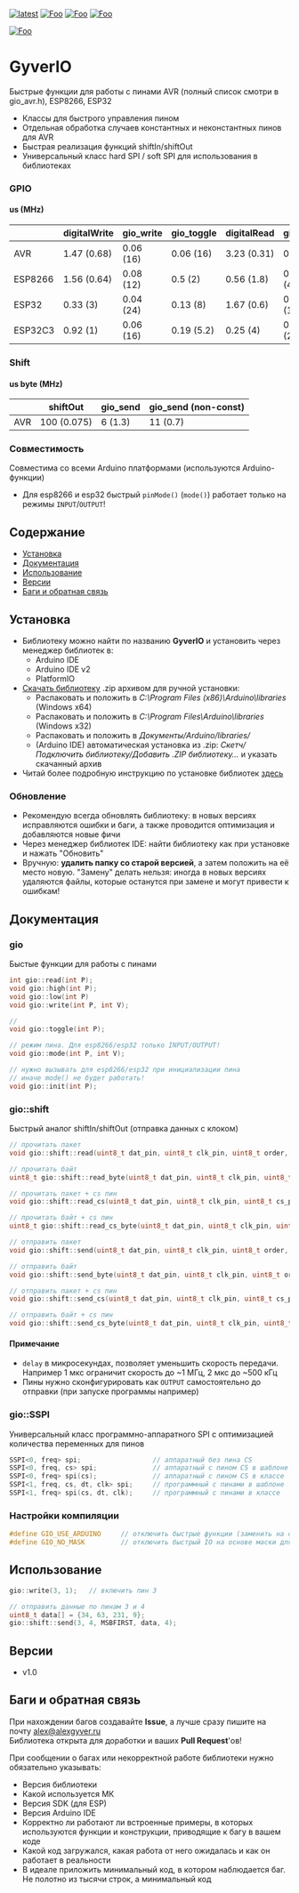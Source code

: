 [![latest](https://img.shields.io/github/v/release/GyverLibs/GyverIO.svg?color=brightgreen)](https://github.com/GyverLibs/GyverIO/releases/latest/download/GyverIO.zip)
[![Foo](https://img.shields.io/badge/Website-AlexGyver.ru-blue.svg?style=flat-square)](https://alexgyver.ru/)
[![Foo](https://img.shields.io/badge/%E2%82%BD$%E2%82%AC%20%D0%9D%D0%B0%20%D0%BF%D0%B8%D0%B2%D0%BE-%D1%81%20%D1%80%D1%8B%D0%B1%D0%BA%D0%BE%D0%B9-orange.svg?style=flat-square)](https://alexgyver.ru/support_alex/)
[![Foo](https://img.shields.io/badge/README-ENGLISH-blueviolet.svg?style=flat-square)](https://github-com.translate.goog/GyverLibs/GyverIO?_x_tr_sl=ru&_x_tr_tl=en)  

[![Foo](https://img.shields.io/badge/ПОДПИСАТЬСЯ-НА%20ОБНОВЛЕНИЯ-brightgreen.svg?style=social&logo=telegram&color=blue)](https://t.me/GyverLibs)

# GyverIO
Быстрые функции для работы с пинами AVR (полный список смотри в gio_avr.h), ESP8266, ESP32
- Классы для быстрого управления пином
- Отдельная обработка случаев константных и неконстантных пинов для AVR
- Быстрая реализация функций shiftIn/shiftOut
- Универсальный класс hard SPI / soft SPI для использования в библиотеках

### GPIO
#### us (MHz)
|         | digitalWrite | gio_write | gio_toggle | digitalRead | gio_read   | pinMode      | gio_mode   |
|---------|--------------|-----------|------------|-------------|------------|--------------|------------|
| AVR     | 1.47 (0.68)  | 0.06 (16) | 0.06 (16)  | 3.23 (0.31) | 0.13 (8)   | 3.33 (0.3)   | 0.13 (8)   |
| ESP8266 | 1.56 (0.64)  | 0.08 (12) | 0.5 (2)    | 0.56 (1.8)  | 0.21 (4.8) | 1.43 (0.7)   | 0.67 (1.5) |
| ESP32   | 0.33 (3)     | 0.04 (24) | 0.13 (8)   | 1.67 (0.6)  | 0.08 (12)  | 16.67 (0.06) | 0.08 (12)  |
| ESP32C3 | 0.92 (1)     | 0.06 (16) | 0.19 (5.2) | 0.25 (4)    | 0.04 (24)  | 20 (0.05)    | 0.04 (24)  |

### Shift
#### us byte (MHz)
|         | shiftOut     | gio_send | gio_send (non-const) |
|---------|--------------|----------|----------------------|
| AVR     | 100 (0.075)  | 6 (1.3)  | 11 (0.7)             |

### Совместимость
Совместима со всеми Arduino платформами (используются Arduino-функции)
- Для esp8266 и esp32 быстрый `pinMode()` (`mode()`) работает только на режимы `INPUT`/`OUTPUT`!

## Содержание
- [Установка](#install)
- [Документация](#docs)
- [Использование](#usage)
- [Версии](#versions)
- [Баги и обратная связь](#feedback)

<a id="install"></a>
## Установка
- Библиотеку можно найти по названию **GyverIO** и установить через менеджер библиотек в:
    - Arduino IDE
    - Arduino IDE v2
    - PlatformIO
- [Скачать библиотеку](https://github.com/GyverLibs/GyverIO/archive/refs/heads/main.zip) .zip архивом для ручной установки:
    - Распаковать и положить в *C:\Program Files (x86)\Arduino\libraries* (Windows x64)
    - Распаковать и положить в *C:\Program Files\Arduino\libraries* (Windows x32)
    - Распаковать и положить в *Документы/Arduino/libraries/*
    - (Arduino IDE) автоматическая установка из .zip: *Скетч/Подключить библиотеку/Добавить .ZIP библиотеку…* и указать скачанный архив
- Читай более подробную инструкцию по установке библиотек [здесь](https://alexgyver.ru/arduino-first/#%D0%A3%D1%81%D1%82%D0%B0%D0%BD%D0%BE%D0%B2%D0%BA%D0%B0_%D0%B1%D0%B8%D0%B1%D0%BB%D0%B8%D0%BE%D1%82%D0%B5%D0%BA)
### Обновление
- Рекомендую всегда обновлять библиотеку: в новых версиях исправляются ошибки и баги, а также проводится оптимизация и добавляются новые фичи
- Через менеджер библиотек IDE: найти библиотеку как при установке и нажать "Обновить"
- Вручную: **удалить папку со старой версией**, а затем положить на её место новую. "Замену" делать нельзя: иногда в новых версиях удаляются файлы, которые останутся при замене и могут привести к ошибкам!


<a id="docs"></a>
## Документация
### gio
Быстые функции для работы с пинами

```cpp
int gio::read(int P);
void gio::high(int P);
void gio::low(int P)
void gio::write(int P, int V);

//
void gio::toggle(int P);

// режим пина. Для esp8266/esp32 только INPUT/OUTPUT!
void gio::mode(int P, int V);

// нужно вызывать для esp8266/esp32 при инициализации пина
// иначе mode() не будет работать!
void gio::init(int P);
```

### gio::shift
Быстрый аналог shiftIn/shiftOut (отправка данных с клоком)

```cpp
// прочитать пакет
void gio::shift::read(uint8_t dat_pin, uint8_t clk_pin, uint8_t order, uint8_t* data, uint16_t len, uint8_t delay = 0);

// прочитать байт
uint8_t gio::shift::read_byte(uint8_t dat_pin, uint8_t clk_pin, uint8_t order, uint8_t delay = 0);

// прочитать пакет + cs пин
void gio::shift::read_cs(uint8_t dat_pin, uint8_t clk_pin, uint8_t cs_pin, uint8_t order, uint8_t* data, uint16_t len, uint8_t delay = 0);

// прочитать байт + cs пин
uint8_t gio::shift::read_cs_byte(uint8_t dat_pin, uint8_t clk_pin, uint8_t cs_pin, uint8_t order, uint8_t delay = 0);

// отправить пакет
void gio::shift::send(uint8_t dat_pin, uint8_t clk_pin, uint8_t order, uint8_t* data, uint16_t len, uint8_t delay = 0);

// отправить байт
void gio::shift::send_byte(uint8_t dat_pin, uint8_t clk_pin, uint8_t order, uint8_t data, uint8_t delay = 0);

// отправить пакет + cs пин
void gio::shift::send_cs(uint8_t dat_pin, uint8_t clk_pin, uint8_t cs_pin, uint8_t order, uint8_t* data, uint16_t len, uint8_t delay = 0);

// отправить байт + cs пин
void gio::shift::send_cs_byte(uint8_t dat_pin, uint8_t clk_pin, uint8_t cs_pin, uint8_t order, uint8_t data, uint8_t delay = 0);
```

#### Примечание
- `delay` в микросекундах, позволяет уменьшить скорость передачи. Например 1 мкс ограничит скорость до ~1 МГц, 2 мкс до ~500 кГц
- Пины нужно сконфигурировать как `OUTPUT` самостоятельно до отправки (при запуске программы например)

### gio::SSPI
Универсальный класс программно-аппаратного SPI с оптимизацией количества переменных для пинов

```cpp
SSPI<0, freq> spi;      		    // аппаратный без пина CS
SSPI<0, freq, cs> spi;  		    // аппаратный с пином CS в шаблоне
SSPI<0, freq> spi(cs);  		    // аппаратный с пином CS в классе
SSPI<1, freq, cs, dt, clk> spi;	    // программный с пинами в шаблоне
SSPI<1, freq> spi(cs, dt, clk);	    // программный с пинами в классе
```

### Настройки компиляции
```cpp
#define GIO_USE_ARDUINO     // отключить быстрые функции (заменить на стандартные)
#define GIO_NO_MASK         // отключить быстрый IO на основе маски для AVR (в классе PinIO и всех shift)
```

<a id="usage"></a>
## Использование

```cpp
gio::write(3, 1);   // включить пин 3

// отправить данные по пинам 3 и 4
uint8_t data[] = {34, 63, 231, 9};
gio::shift::send(3, 4, MSBFIRST, data, 4);
```

<a id="versions"></a>
## Версии
- v1.0

<a id="feedback"></a>
## Баги и обратная связь
При нахождении багов создавайте **Issue**, а лучше сразу пишите на почту [alex@alexgyver.ru](mailto:alex@alexgyver.ru)  
Библиотека открыта для доработки и ваших **Pull Request**'ов!

При сообщении о багах или некорректной работе библиотеки нужно обязательно указывать:
- Версия библиотеки
- Какой используется МК
- Версия SDK (для ESP)
- Версия Arduino IDE
- Корректно ли работают ли встроенные примеры, в которых используются функции и конструкции, приводящие к багу в вашем коде
- Какой код загружался, какая работа от него ожидалась и как он работает в реальности
- В идеале приложить минимальный код, в котором наблюдается баг. Не полотно из тысячи строк, а минимальный код